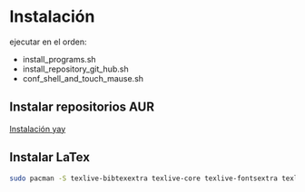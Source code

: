 # Instalación

ejecutar en el orden:

- install_programs.sh
- install_repository_git_hub.sh
- conf_shell_and_touch_mause.sh

## Instalar repositorios AUR

[Instalación yay](https://itsfoss.com/install-yay-arch-linux/)

## Instalar LaTex

```sh
sudo pacman -S texlive-bibtexextra texlive-core texlive-fontsextra texlive-formatsextra texlive-games texlive-humanities texlive-latexextra texlive-music texlive-pictures texlive-pstricks texlive-science
```
